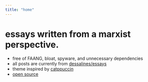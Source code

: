 ```yaml
---
title: "home"
---
```


# essays written from a marxist perspective.

- free of FAANG, bloat, spyware, and unnecessary dependencies
- all posts are currently from
  [dessalines/essays](https://github.com/dessalines/essays)
- theme inspired by
  [catppuccin](https://github.com/catppuccin/catppuccin)
- [open source](https://github.com/indigomarxist/indigomarxist.github.io)
